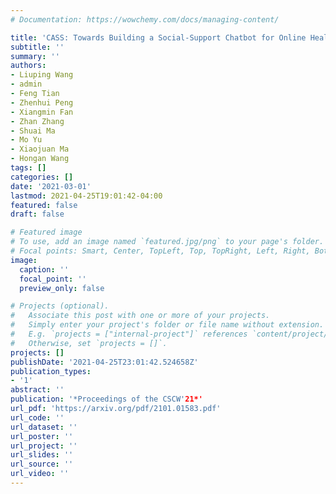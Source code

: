 ```yaml
---
# Documentation: https://wowchemy.com/docs/managing-content/

title: 'CASS: Towards Building a Social-Support Chatbot for Online Health Community'
subtitle: ''
summary: ''
authors:
- Liuping Wang
- admin
- Feng Tian
- Zhenhui Peng
- Xiangmin Fan
- Zhan Zhang
- Shuai Ma
- Mo Yu
- Xiaojuan Ma
- Hongan Wang
tags: []
categories: []
date: '2021-03-01'
lastmod: 2021-04-25T19:01:42-04:00
featured: false
draft: false

# Featured image
# To use, add an image named `featured.jpg/png` to your page's folder.
# Focal points: Smart, Center, TopLeft, Top, TopRight, Left, Right, BottomLeft, Bottom, BottomRight.
image:
  caption: ''
  focal_point: ''
  preview_only: false

# Projects (optional).
#   Associate this post with one or more of your projects.
#   Simply enter your project's folder or file name without extension.
#   E.g. `projects = ["internal-project"]` references `content/project/deep-learning/index.md`.
#   Otherwise, set `projects = []`.
projects: []
publishDate: '2021-04-25T23:01:42.524658Z'
publication_types:
- '1'
abstract: ''
publication: '*Proceedings of the CSCW'21*'
url_pdf: 'https://arxiv.org/pdf/2101.01583.pdf'
url_code: ''
url_dataset: ''
url_poster: ''
url_project: ''
url_slides: ''
url_source: ''
url_video: ''
---
```

